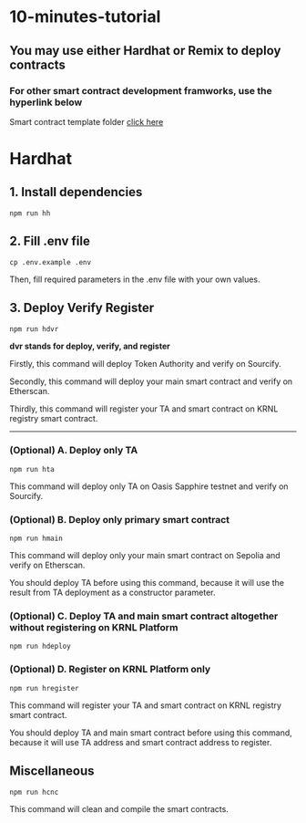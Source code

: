 # 10-minutes-tutorial


## You may use either Hardhat or Remix to deploy contracts

### For other smart contract development framworks, use the hyperlink below

Smart contract template folder [click here](https://github.com/KRNL-Labs/10-minute-tutorial/tree/main/smart-contracts/hardhat/contracts)


# Hardhat

## 1. Install dependencies

```shell
npm run hh
```

## 2. Fill .env file

```shell
cp .env.example .env
```

Then, fill required parameters in the .env file with your own values.

## 3. Deploy Verify Register

```shell
npm run hdvr
```
**dvr stands for deploy, verify, and register**

Firstly, this command will deploy Token Authority and verify on Sourcify.

Secondly, this command will deploy your main smart contract and verify on Etherscan.

Thirdly, this command will register your TA and smart contract on KRNL registry smart contract.

---

### (Optional) A. Deploy only TA

```shell
npm run hta
```

This command will deploy only TA on Oasis Sapphire testnet and verify on Sourcify.

### (Optional) B. Deploy only primary smart contract

```shell
npm run hmain
```

This command will deploy only your main smart contract on Sepolia and verify on Etherscan.

You should deploy TA before using this command, because it will use the result from TA deployment as a constructor parameter.

### (Optional) C. Deploy TA and main smart contract altogether without registering on KRNL Platform

```shell
npm run hdeploy
```

### (Optional) D. Register on KRNL Platform only

```shell
npm run hregister
```

This command will register your TA and smart contract on KRNL registry smart contract.

You should deploy TA and main smart contract before using this command, because it will use TA address and smart contract address to register.

## Miscellaneous

```shell
npm run hcnc
```

This command will clean and compile the smart contracts.

